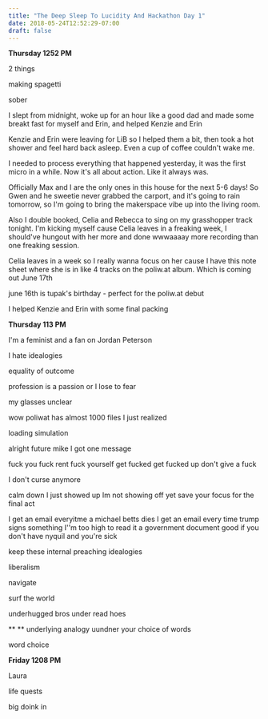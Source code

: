 ```yaml
---
title: "The Deep Sleep To Lucidity And Hackathon Day 1"
date: 2018-05-24T12:52:29-07:00
draft: false
---
```


**Thursday 1252 PM**


2 things

making spagetti

sober


I slept from midnight, woke up for an hour like a good dad and made some breakt fast for myself and Erin, and helped Kenzie and Erin


Kenzie and Erin were leaving for LiB so I helped them a bit, then took a hot shower and feel hard back asleep. Even a cup of coffee couldn't wake me.

I needed to process everything that happened yesterday,
it was the first micro in a while. Now it's all about action. Like it always was.

Officially Max and I are the only ones in this house for the next 5-6 days! So Gwen and he sweetie never grabbed the carport, and it's going to rain tomorrow, so I'm going to bring the makerspace vibe up into the living room.

Also I double booked, Celia and Rebecca to sing on my grasshopper track tonight. I'm kicking myself cause Celia leaves in a freaking week, I should've hungout with her more and done wwwaaaay more recording than one freaking session.

Celia leaves in a week so I really wanna focus on her cause I have this note sheet where she is in like 4 tracks on the poliw.at album. Which is coming out June 17th


june 16th is tupak's birthday - perfect for the poliw.at debut


I helped Kenzie and Erin with some final packing

**Thursday 113 PM**

I'm a feminist and a fan on Jordan Peterson


I hate idealogies

equality of outcome

profession is a passion or I lose to fear

my glasses unclear


wow poliwat has almost 1000 files I just realized


loading simulation

alright future mike I got one message

fuck you fuck rent fuck yourself
get fucked get fucked up don't give a fuck

I don't curse anymore

calm down I just showed up
Im not showing off yet
save your focus for the final act


I get an email everyitme a michael betts dies
I get an email every time trump signs
something
I''m too high to read it
a government document good if you don't have nyquil and
you're sick

keep these internal
  preaching
  idealogies


liberalism



navigate

surf the world

underhugged bros
under read hoes




**
**
underlying analogy uundner your choice of words




word choice




**Friday 1208 PM**

Laura



life quests


big doink in
